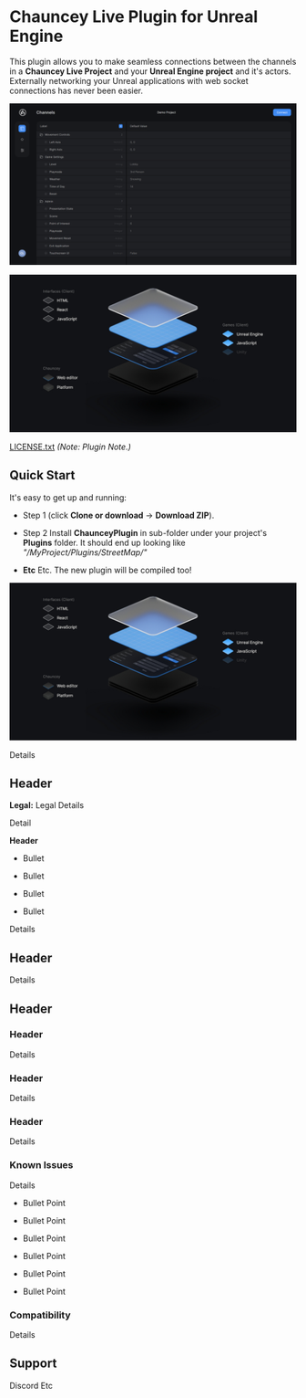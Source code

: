 # Chauncey Live Plugin for Unreal Engine

This plugin allows you to make seamless connections between the channels in a **Chauncey Live Project** and your **Unreal Engine project** and it's actors. Externally networking your Unreal applications with web socket connections has never been easier.


![Image1](Docs/Image1.png)

![Image2](Docs/Image2.jpg)

[LICENSE.txt](LICENSE.txt)
*(Note: Plugin Note.)*


## Quick Start

It's easy to get up and running:

* Step 1 (click **Clone or download** -> **Download ZIP**).

* Step 2 Install **ChaunceyPlugin** in sub-folder under your project's **Plugins** folder.  It should end up looking like *"/MyProject/Plugins/StreetMap/<files>"*

* **Etc** Etc.  The new plugin will be compiled too!

![Image2](Docs/Image2.jpg)

Details

## Header

**Legal:**  Legal Details

Detail

**Header**

* Bullet

* Bullet

* Bullet

* Bullet

Details

## Header

Details

## Header

### Header

Details


### Header

Details


### Header

Details


### Known Issues

Details

* Bullet Point

* Bullet Point

* Bullet Point

* Bullet Point

* Bullet Point

* Bullet Point


### Compatibility

Details


## Support

Discord Etc
 
